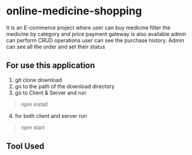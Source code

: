 # online-medicine-shopping
It is an E-commerce project where user can buy medicine filter the medicine by category and price payment gateway is also available admin can perform CRUD operations
user can see the purchase history. Admin can see all the order and set their status

## For use this application
1. git clone download
2. go to the path of the download directory
3. go to Client & Server and run
>npm install
4. for both client and server run
>npm start

## Tool Used
